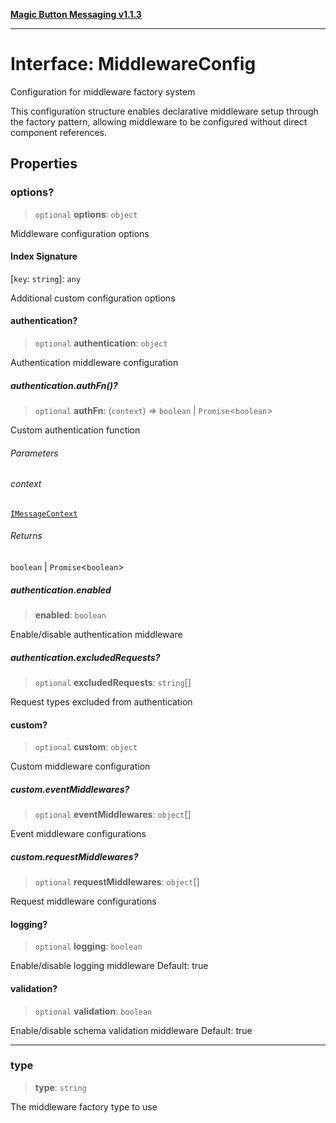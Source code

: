 [**Magic Button Messaging v1.1.3**](../README.md)

***

# Interface: MiddlewareConfig

Configuration for middleware factory system

This configuration structure enables declarative middleware setup
through the factory pattern, allowing middleware to be configured
without direct component references.

## Properties

### options?

> `optional` **options**: `object`

Middleware configuration options

#### Index Signature

\[`key`: `string`\]: `any`

Additional custom configuration options

#### authentication?

> `optional` **authentication**: `object`

Authentication middleware configuration

##### authentication.authFn()?

> `optional` **authFn**: (`context`) => `boolean` \| `Promise`\<`boolean`\>

Custom authentication function

###### Parameters

###### context

[`IMessageContext`](IMessageContext.md)

###### Returns

`boolean` \| `Promise`\<`boolean`\>

##### authentication.enabled

> **enabled**: `boolean`

Enable/disable authentication middleware

##### authentication.excludedRequests?

> `optional` **excludedRequests**: `string`[]

Request types excluded from authentication

#### custom?

> `optional` **custom**: `object`

Custom middleware configuration

##### custom.eventMiddlewares?

> `optional` **eventMiddlewares**: `object`[]

Event middleware configurations

##### custom.requestMiddlewares?

> `optional` **requestMiddlewares**: `object`[]

Request middleware configurations

#### logging?

> `optional` **logging**: `boolean`

Enable/disable logging middleware
Default: true

#### validation?

> `optional` **validation**: `boolean`

Enable/disable schema validation middleware
Default: true

***

### type

> **type**: `string`

The middleware factory type to use
